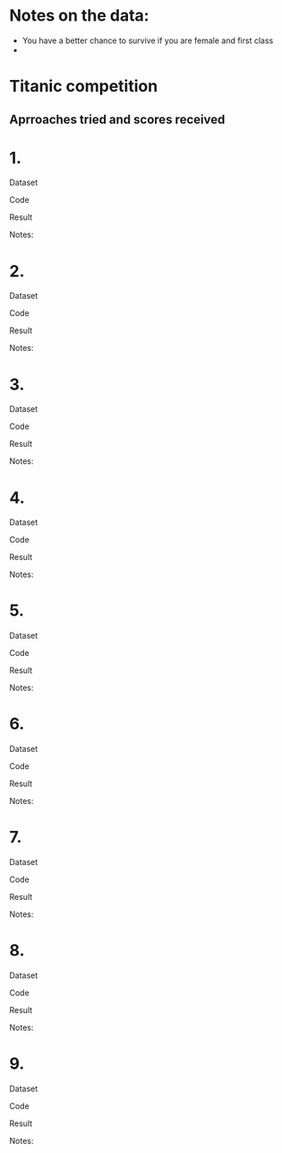 # Notes on the data:
- You have a better chance to survive if you are female and first class
- 

# Titanic competition
## Aprroaches tried and scores received

# 1. 

Dataset

Code

Result

Notes:


# 2. 

Dataset

Code

Result

Notes:


# 3. 

Dataset

Code

Result

Notes:


# 4. 

Dataset

Code

Result

Notes:


# 5. 

Dataset

Code

Result

Notes:


# 6. 

Dataset

Code

Result

Notes:


# 7. 

Dataset

Code

Result

Notes:


# 8. 

Dataset

Code

Result

Notes:


# 9. 

Dataset

Code

Result

Notes: